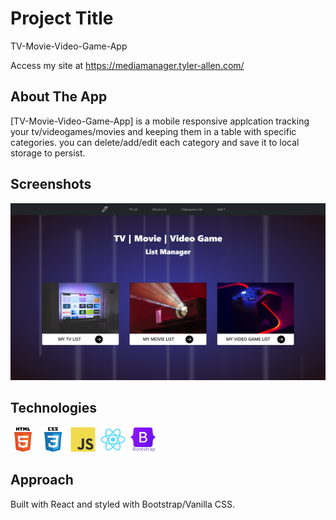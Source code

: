 # Project Title

TV-Movie-Video-Game-App



 Access my site at https://mediamanager.tyler-allen.com/

## About The App

[TV-Movie-Video-Game-App] is a mobile responsive applcation tracking your tv/videogames/movies and keeping them in a table with specific categories. you can delete/add/edit each category and save it to local storage to persist.

## Screenshots

![](screenshots/home.png)

## Technologies

<img src="https://github.com/devicons/devicon/blob/master/icons/html5/html5-original-wordmark.svg" title="html5" alt="html5" width="40" height="40"/>&nbsp;
<img src="https://github.com/devicons/devicon/blob/master/icons/css3/css3-original-wordmark.svg" title="css3" alt="css3" width="40" height="40"/>&nbsp;
<img src="https://github.com/devicons/devicon/blob/master/icons/javascript/javascript-original.svg" title="javascript" alt="javascript" width="40" height="40"/>&nbsp;
<img src="https://github.com/devicons/devicon/blob/master/icons/react/react-original.svg" title="React" alt="React" width="40" height="40"/>&nbsp;
<img src="https://github.com/devicons/devicon/blob/master/icons/bootstrap/bootstrap-original-wordmark.svg" title="React" alt="React" width="40" height="40"/>&nbsp;

## Approach

Built with React and styled with Bootstrap/Vanilla CSS.
